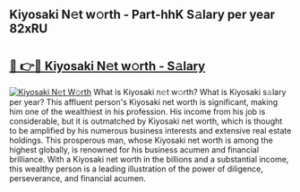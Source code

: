 ## Kiyosaki N𝚎t w𝚘rth - Part-hhK S𝚊lary per year 82xRU

# <h2><a href="http://gc5774n.nevu.top/?p=Kiyosaki">🔗 👉🔴 Kiyosaki N𝚎t w𝚘rth - S𝚊lary</a></h2>

[![Kiyosaki N𝚎t W𝚘rth](https://i.imgur.com/Oavwk0R.jpeg)](http://gc5774n.nevu.top/?p=Kiyosaki)
What is Kiyosaki n𝚎t w𝚘rth? What is Kiyosaki s𝚊lary per year?
This affluent person's Kiyosaki net worth is significant, making him one of the wealthiest in his profession. His income from his job is considerable, but it is outmatched by Kiyosaki net worth, which is thought to be amplified by his numerous business interests and extensive real estate holdings. This prosperous man, whose Kiyosaki net worth is among the highest globally, is renowned for his business acumen and financial brilliance. With a Kiyosaki net worth in the billions and a substantial income, this wealthy person is a leading illustration of the power of diligence, perseverance, and financial acumen.
